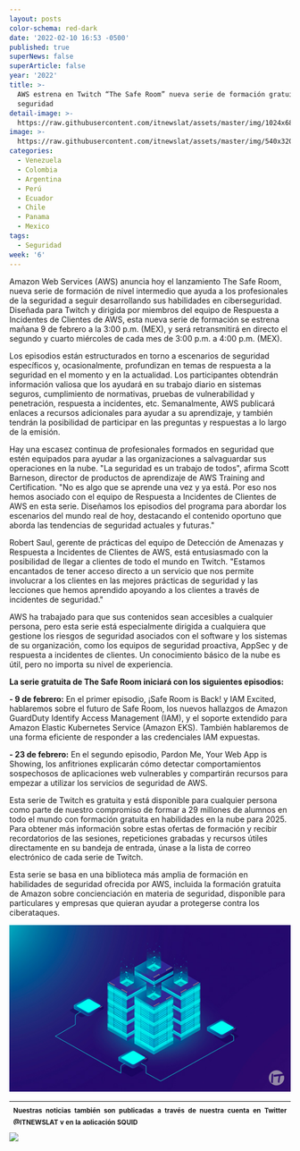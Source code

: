 ```yaml
---
layout: posts
color-schema: red-dark
date: '2022-02-10 16:53 -0500'
published: true
superNews: false
superArticle: false
year: '2022'
title: >-
  AWS estrena en Twitch “The Safe Room” nueva serie de formación gratuita en
  seguridad
detail-image: >-
  https://raw.githubusercontent.com/itnewslat/assets/master/img/1024x680/data-center-g.jpg
image: >-
  https://raw.githubusercontent.com/itnewslat/assets/master/img/540x320/data-center-p.jpg
categories:
  - Venezuela
  - Colombia
  - Argentina
  - Perú
  - Ecuador
  - Chile
  - Panama
  - Mexico
tags:
  - Seguridad
week: '6'
---
```

Amazon Web Services (AWS) anuncia hoy el lanzamiento The Safe Room, nueva serie de formación de nivel intermedio que ayuda a los profesionales de la seguridad a seguir desarrollando sus habilidades en ciberseguridad. Diseñada para Twitch y dirigida por miembros del equipo de Respuesta a Incidentes de Clientes de AWS, esta nueva serie de formación se estrena mañana 9 de febrero a la 3:00 p.m. (MEX), y será retransmitirá en directo el segundo y cuarto miércoles de cada mes de 3:00 p.m. a 4:00 p.m. (MEX).

Los episodios están estructurados en torno a escenarios de seguridad específicos y, ocasionalmente, profundizan en temas de respuesta a la seguridad en el momento y en la actualidad. Los participantes obtendrán información valiosa que los ayudará en su trabajo diario en sistemas seguros, cumplimiento de normativas, pruebas de vulnerabilidad y penetración, respuesta a incidentes, etc. Semanalmente, AWS publicará enlaces a recursos adicionales para ayudar a su aprendizaje, y también tendrán la posibilidad de participar en las preguntas y respuestas a lo largo de la emisión.

Hay una escasez continua de profesionales formados en seguridad que estén equipados para ayudar a las organizaciones a salvaguardar sus operaciones en la nube. "La seguridad es un trabajo de todos", afirma Scott Barneson, director de productos de aprendizaje de AWS Training and Certification. "No es algo que se aprende una vez y ya está. Por eso nos hemos asociado con el equipo de Respuesta a Incidentes de Clientes de AWS en esta serie. Diseñamos los episodios del programa para abordar los escenarios del mundo real de hoy, destacando el contenido oportuno que aborda las tendencias de seguridad actuales y futuras."

Robert Saul, gerente de prácticas del equipo de Detección de Amenazas y Respuesta a Incidentes de Clientes de AWS, está entusiasmado con la posibilidad de llegar a clientes de todo el mundo en Twitch. "Estamos encantados de tener acceso directo a un servicio que nos permite involucrar a los clientes en las mejores prácticas de seguridad y las lecciones que hemos aprendido apoyando a los clientes a través de incidentes de seguridad."

AWS ha trabajado para que sus contenidos sean accesibles a cualquier persona, pero esta serie está especialmente dirigida a cualquiera que gestione los riesgos de seguridad asociados con el software y los sistemas de su organización, como los equipos de seguridad proactiva, AppSec y de respuesta a incidentes de clientes. Un conocimiento básico de la nube es útil, pero no importa su nivel de experiencia. 

**La serie gratuita de The Safe Room iniciará con los siguientes episodios:**

**- 9 de febrero:** En el primer episodio, ¡Safe Room is Back! y IAM Excited, hablaremos sobre el futuro de Safe Room, los nuevos hallazgos de Amazon GuardDuty Identify Access Management (IAM), y el soporte extendido para Amazon Elastic Kubernetes Service (Amazon EKS). También hablaremos de una forma eficiente de responder a las credenciales IAM expuestas.

**- 23 de febrero:** En el segundo episodio, Pardon Me, Your Web App is Showing, los anfitriones explicarán cómo detectar comportamientos sospechosos de aplicaciones web vulnerables y compartirán recursos para empezar a utilizar los servicios de seguridad de AWS.

Esta serie de Twitch es gratuita y está disponible para cualquier persona como parte de nuestro compromiso de formar a 29 millones de alumnos en todo el mundo con formación gratuita en habilidades en la nube para 2025. Para obtener más información sobre estas ofertas de formación y recibir recordatorios de las sesiones, repeticiones grabadas y recursos útiles directamente en su bandeja de entrada, únase a la lista de correo electrónico de cada serie de Twitch.

Esta serie se basa en una biblioteca más amplia de formación en habilidades de seguridad ofrecida por AWS, incluida la formación gratuita de Amazon sobre concienciación en materia de seguridad, disponible para particulares y empresas que quieran ayudar a protegerse contra los ciberataques.

![](https://raw.githubusercontent.com/itnewslat/assets/master/img/540x320/data-center-p.jpg)

<table style="height: 42px;" width="569">
<tbody>
<tr>
<td style="text-align: justify;"><sub><strong>Nuestras noticias también son publicadas a través de nuestra cuenta en Twitter <a href="https://twitter.com/itnewslat?lang=es">@ITNEWSLAT</a> y en la aplicación <a href="https://squidapp.co/en/">SQUID</a></strong></sub></td>
</tr>
</tbody>
</table>

<img src="https://tracker.metricool.com/c3po.jpg?hash=56f88a41e39ab42c063cc51676587a04"/>